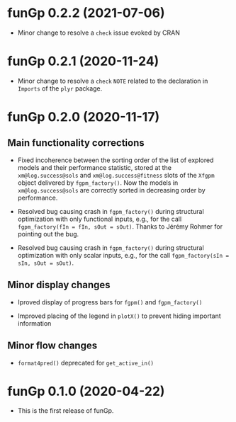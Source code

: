# funGp 0.2.2 (2021-07-06)

* Minor change to resolve a `check` issue evoked by CRAN

# funGp 0.2.1 (2020-11-24)

* Minor change to resolve a `check` `NOTE` related to the declaration in `Imports` of the `plyr`
  package.

# funGp 0.2.0 (2020-11-17)

## Main functionality corrections

* Fixed incoherence between the sorting order of the list of explored models and their performance
  statistic, stored at the `xm@log.success@sols` and `xm@log.success@fitness` slots of the `Xfgpm`
  object delivered by `fgpm_factory()`. Now the models in `xm@log.success@sols` are correctly
  sorted in decreasing order by performance.
  
* Resolved bug causing crash in `fgpm_factory()` during structural optimization with only functional
  inputs, e.g., for the call `fgpm_factory(fIn = fIn, sOut = sOut)`. Thanks to Jérémy Rohmer for
  pointing out the bug.

* Resolved bug causing crash in `fgpm_factory()` during structural optimization with only scalar
  inputs, e.g., for the call `fgpm_factory(sIn = sIn, sOut = sOut)`.

## Minor display changes

* Iproved display of progress bars for `fgpm()` and `fgpm_factory()`

* Improved placing of the legend in `plotX()` to prevent hiding important information

## Minor flow changes

* `format4pred()` deprecated for `get_active_in()`

# funGp 0.1.0 (2020-04-22)

* This is the first release of funGp.
